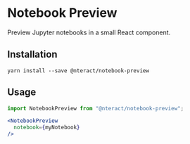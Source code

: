 # Notebook Preview
Preview Jupyter notebooks in a small React component.

## Installation
```
yarn install --save @nteract/notebook-preview
```

## Usage
```jsx
import NotebookPreview from "@nteract/notebook-preview";

<NotebookPreview
  notebook={myNotebook}
/>
```
